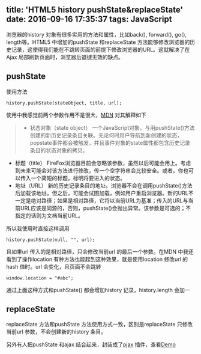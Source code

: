 title: 'HTML5 history pushState&replaceState'
date: 2016-09-16 17:35:37
tags: JavaScript
---
浏览器的history 对象有很多实用的方法和属性，比如back(), forward(), go(), length等。HTML5 中增加的pushState 和replaceState 方法能够修改浏览器的历史记录，这使得我们能在不跳转页面的前提下修改浏览器的URL。这就解决了在Ajax 局部刷新页面时，浏览器后退键无效的缺点。

<!-- more -->

## pushState

使用方法
```
history.pushState(stateObject, title, url);
```

使用中我感觉前两个参数作用不是很大，[MDN](https://developer.mozilla.org/zh-CN/docs/DOM/Manipulating_the_browser_history) 对其解释如下

>- 状态对象（state object） 一个JavaScript对象，与用pushState()方法创建的新历史记录条目关联。无论何时用户导航到新创建的状态，popstate事件都会被触发，并且事件对象的state属性都包含历史记录条目的状态对象的拷贝。
- 标题（title） FireFox浏览器目前会忽略该参数，虽然以后可能会用上。考虑到未来可能会对该方法进行修改，传一个空字符串会比较安全。或者，你也可以传入一个简短的标题，标明将要进入的状态。
- 地址（URL） 新的历史记录条目的地址。浏览器不会在调用pushState()方法后加载该地址，但之后，可能会试图加载，例如用户重启浏览器。新的URL不一定是绝对路径；如果是相对路径，它将以当前URL为基准；传入的URL与当前URL应该是同源的，否则，pushState()会抛出异常。该参数是可选的；不指定的话则为文档当前URL。

所以我使用时直接这样调用
```
history.pushState(null, "", url);
```

且如果url 传入的是相对路径，只会修改当前url 的最后一个参数。在MDN 中我还看到了操作location 有种方法也能起到这种效果，就是使用location 修改url 的hash 值时。url 会变化，且页面不会跳转

```
window.location = "#abc";
```

通过上面这种方式和pushState() 都会增加history 记录，history.length 会加一

## replaceState
replaceState 方法和pushState 方法使用方式一致，区别是replaceState 只修改当前url 参数，不会创建新的history 条目。

另外有人把pushState 和ajax 结合起来，封装成了[pjax](https://github.com/defunkt/jquery-pjax) 插件，查看[Demo](http://pjax.herokuapp.com/)
